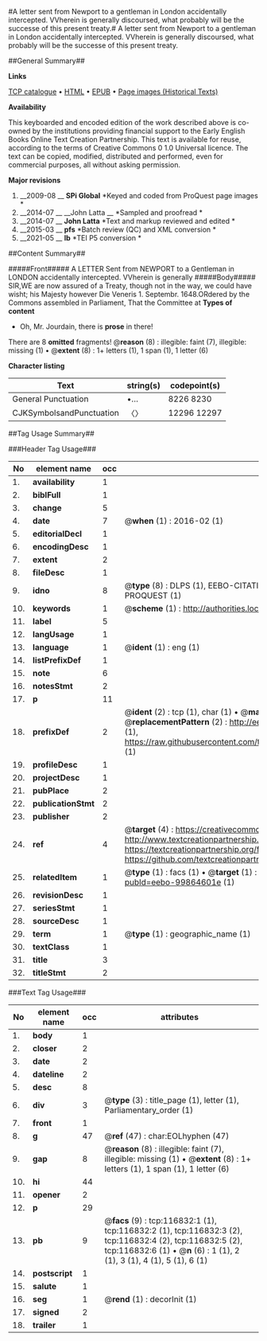 #A letter sent from Newport to a gentleman in London accidentally intercepted. VVherein is generally discoursed, what probably will be the successe of this present treaty.#
A letter sent from Newport to a gentleman in London accidentally intercepted. VVherein is generally discoursed, what probably will be the successe of this present treaty.

##General Summary##

**Links**

[TCP catalogue](http://www.ota.ox.ac.uk/tcp/)  • 
[HTML](http://tei.it.ox.ac.uk/tcp/Texts-HTML/free/A88/A88009.html)  • 
[EPUB](http://tei.it.ox.ac.uk/tcp/Texts-EPUB/free/A88/A88009.epub) • 
[Page images (Historical Texts)](https://historicaltexts.jisc.ac.uk/eebo-99864601e)

**Availability**

This keyboarded and encoded edition of the work described above is co-owned by the
    institutions providing financial support to the Early English Books Online Text Creation
    Partnership. This text is available for reuse, according to the terms of  Creative Commons 0 1.0 Universal
    licence. The text can be copied, modified, distributed and performed, even for commercial
    purposes, all without asking permission.

**Major revisions**

1. __2009-08 __ __SPi Global__ *Keyed and coded from ProQuest page images *
1. __2014-07 __ __John Latta __ *Sampled and proofread *
1. __2014-07 __ __John Latta__ *Text and markup reviewed and edited *
1. __2015-03 __ __pfs__ *Batch review (QC) and XML conversion *
1. __2021-05 __ __lb__ *TEI P5 conversion *

##Content Summary##

#####Front#####
A LETTER Sent from NEWPORT to a Gentleman in LONDON accidentally intercepted. VVherein is generally 
#####Body#####
SIR,WE are now assured of a Treaty, though not in the way, we could have wisht; his Majesty however Die Veneris 1. Septembr. 1648.ORdered by the Commons assembled in Parliament, That the Committee at 
**Types of content**

  * Oh, Mr. Jourdain, there is **prose** in there!

There are 8 **omitted** fragments! 
 @__reason__ (8) : illegible: faint (7), illegible: missing (1)  •  @__extent__ (8) : 1+ letters (1), 1 span (1), 1 letter (6)

**Character listing**


|Text|string(s)|codepoint(s)|
|---|---|---|
|General Punctuation|•…|8226 8230|
|CJKSymbolsandPunctuation|〈〉|12296 12297|

##Tag Usage Summary##

###Header Tag Usage###

|No|element name|occ|attributes|
|---|---|---|---|
|1.|__availability__|1||
|2.|__biblFull__|1||
|3.|__change__|5||
|4.|__date__|7| @__when__ (1) : 2016-02 (1)|
|5.|__editorialDecl__|1||
|6.|__encodingDesc__|1||
|7.|__extent__|2||
|8.|__fileDesc__|1||
|9.|__idno__|8| @__type__ (8) : DLPS (1), EEBO-CITATION (1), VID (1), EEBO-PROQUEST (1), STC (3), PROQUEST (1)|
|10.|__keywords__|1| @__scheme__ (1) : http://authorities.loc.gov/ (1)|
|11.|__label__|5||
|12.|__langUsage__|1||
|13.|__language__|1| @__ident__ (1) : eng (1)|
|14.|__listPrefixDef__|1||
|15.|__note__|6||
|16.|__notesStmt__|2||
|17.|__p__|11||
|18.|__prefixDef__|2| @__ident__ (2) : tcp (1), char (1)  •  @__matchPattern__ (2) : ([0-9\-]+):([0-9IVX]+) (1), (.+) (1)  •  @__replacementPattern__ (2) : http://eebo.chadwyck.com/downloadtiff?vid=$1&page=$2 (1), https://raw.githubusercontent.com/textcreationpartnership/Texts/master/tcpchars.xml#$1 (1)|
|19.|__profileDesc__|1||
|20.|__projectDesc__|1||
|21.|__pubPlace__|2||
|22.|__publicationStmt__|2||
|23.|__publisher__|2||
|24.|__ref__|4| @__target__ (4) : https://creativecommons.org/publicdomain/zero/1.0/ (1), http://www.textcreationpartnership.org/docs/. (1), https://textcreationpartnership.org/faq/#faq05 (1), https://github.com/textcreationpartnership (1)|
|25.|__relatedItem__|1| @__type__ (1) : facs (1)  •  @__target__ (1) : https://data.historicaltexts.jisc.ac.uk/view?pubId=eebo-99864601e (1)|
|26.|__revisionDesc__|1||
|27.|__seriesStmt__|1||
|28.|__sourceDesc__|1||
|29.|__term__|1| @__type__ (1) : geographic_name (1)|
|30.|__textClass__|1||
|31.|__title__|3||
|32.|__titleStmt__|2||


###Text Tag Usage###

|No|element name|occ|attributes|
|---|---|---|---|
|1.|__body__|1||
|2.|__closer__|2||
|3.|__date__|2||
|4.|__dateline__|2||
|5.|__desc__|8||
|6.|__div__|3| @__type__ (3) : title_page (1), letter (1), Parliamentary_order (1)|
|7.|__front__|1||
|8.|__g__|47| @__ref__ (47) : char:EOLhyphen (47)|
|9.|__gap__|8| @__reason__ (8) : illegible: faint (7), illegible: missing (1)  •  @__extent__ (8) : 1+ letters (1), 1 span (1), 1 letter (6)|
|10.|__hi__|44||
|11.|__opener__|2||
|12.|__p__|29||
|13.|__pb__|9| @__facs__ (9) : tcp:116832:1 (1), tcp:116832:2 (1), tcp:116832:3 (2), tcp:116832:4 (2), tcp:116832:5 (2), tcp:116832:6 (1)  •  @__n__ (6) : 1 (1), 2 (1), 3 (1), 4 (1), 5 (1), 6 (1)|
|14.|__postscript__|1||
|15.|__salute__|1||
|16.|__seg__|1| @__rend__ (1) : decorInit (1)|
|17.|__signed__|2||
|18.|__trailer__|1||
